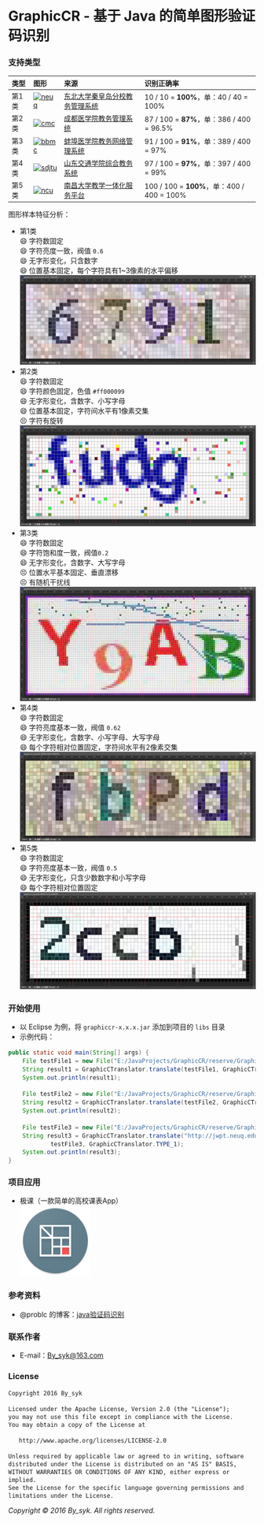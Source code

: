 # GraphicCR - 基于 Java 的简单图形验证码识别


### 支持类型

| 类型 | 图形 | 来源 | 识别正确率 |
| :--- | :--- | :--- | :--- |
| 第1类 | [![neuq](http://jwpt.neuq.edu.cn/ACTIONVALIDATERANDOMPICTURE.APPPROCESS)](http://jwpt.neuq.edu.cn/ACTIONVALIDATERANDOMPICTURE.APPPROCESS) | [东北大学秦皇岛分校教务管理系统](http://jwpt.neuq.edu.cn) | 10 / 10 = **100%**，单：40 / 40 = 100% |
| 第2类 | [![cmc](http://222.197.143.7/CheckCode.aspx)](http://222.197.143.7/CheckCode.aspx) | [成都医学院教务管理系统](http://222.197.143.7) | 87 / 100 = **87%**，单：386 / 400 = 96.5% |
| 第3类 | [![bbmc](http://211.70.128.23/JWWEB/sys/ValidateCode.aspx)](http://211.70.128.23/JWWEB/sys/ValidateCode.aspx) | [蚌埠医学院教务网络管理系统](http://211.70.128.23/JWWEB) | 91 / 100 = **91%**，单：389 / 400 = 97% |
| 第4类 | [![sdjtu](http://211.64.127.221/validateCodeAction.do?random=0.44780089727138211)](http://211.64.127.221/validateCodeAction.do?random=0.44780089727138211) | [山东交通学院综合教务系统](http://211.64.127.221) | 97 / 100 = **97%**，单：397 / 400 = 99% |
| 第5类 | [![ncu](http://218.64.56.18/jsxsd/verifycode.servlet?t=0.7339572516226678)](http://218.64.56.18/jsxsd/verifycode.servlet?t=0.7339572516226678) | [南昌大学教学一体化服务平台](http://218.64.56.18/jsxsd) | 100 / 100 = **100%**，单：400 / 400 = 100% |

图形样本特征分析：
* 第1类  
:smile: 字符数固定  
:smile: 字符亮度一致，阀值 `0.6`  
:smile: 无字形变化，只含数字  
:smile: 位置基本固定，每个字符具有1~3像素的水平偏移  
![graphicc1](art/ps_graphicc1.png)
* 第2类  
:smile: 字符数固定  
:smile: 字符颜色固定，色值 `#ff000099`  
:smile: 无字形变化，含数字、小写字母  
:smile: 位置基本固定，字符间水平有1像素交集  
:persevere: 字符有旋转  
![graphicc2](art/ps_graphicc2.png)
* 第3类  
:smile: 字符数固定  
:smile: 字符饱和度一致，阀值`0.2`  
:smile: 无字形变化，含数字、大写字母  
:persevere: 位置水平基本固定、垂直漂移  
:persevere: 有随机干扰线  
![graphicc3](art/ps_graphicc3.png)
* 第4类  
:smile: 字符数固定  
:smile: 字符亮度基本一致，阀值 `0.62`  
:smile: 无字形变化，含数字、小写字母、大写字母  
:smile: 每个字符相对位置固定，字符间水平有2像素交集  
![graphicc4](art/ps_graphicc4.png)
* 第5类  
:smile: 字符数固定  
:smile: 字符亮度基本一致，阀值 `0.5`  
:smile: 无字形变化，只含少数数字和小写字母  
:smile: 每个字符相对位置固定  
![graphicc5](art/ps_graphicc5.png)


### 开始使用

* 以 Eclipse 为例，将 `graphiccr-x.x.x.jar` 添加到项目的 `libs` 目录
* 示例代码：
```java
public static void main(String[] args) {
    File testFile1 = new File("E:/JavaProjects/GraphicCR/reserve/GraphicC/1/test/3014.jpg");
    String result1 = GraphicCTranslator.translate(testFile1, GraphicCTranslator.TYPE_1);
    System.out.println(result1);
    
    File testFile2 = new File("E:/JavaProjects/GraphicCR/reserve/GraphicC/2/test/2rxl.gif");
    String result2 = GraphicCTranslator.translate(testFile2, GraphicCTranslator.TYPE_2);
    System.out.println(result2);
    
    File testFile3 = new File("E:/JavaProjects/GraphicCR/reserve/GraphicC/1/test/xxxx.jpg");
    String result3 = GraphicCTranslator.translate("http://jwpt.neuq.edu.cn/ACTIONVALIDATERANDOMPICTURE.APPPROCESS",
            testFile3, GraphicCTranslator.TYPE_1);
    System.out.println(result3);
}
```


### 项目应用

* 极课（一款简单的高校课表App）  
![schttable](art/ic_launcher_schttable.png)


### 参考资料

* @problc 的博客：[java验证码识别](http://blog.csdn.net/problc/article/details/5794460)


### 联系作者

* E-mail：[By_syk@163.com](mailto:By_syk@163.com "By_syk")


### License

    Copyright 2016 By_syk

    Licensed under the Apache License, Version 2.0 (the "License");
    you may not use this file except in compliance with the License.
    You may obtain a copy of the License at

       http://www.apache.org/licenses/LICENSE-2.0

    Unless required by applicable law or agreed to in writing, software
    distributed under the License is distributed on an "AS IS" BASIS,
    WITHOUT WARRANTIES OR CONDITIONS OF ANY KIND, either express or implied.
    See the License for the specific language governing permissions and
    limitations under the License.


*Copyright &#169; 2016 By_syk. All rights reserved.*